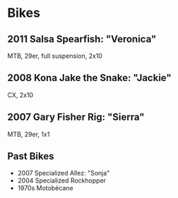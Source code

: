 # Bikes

## 2011 Salsa Spearfish: "Veronica"

MTB, 29er, full suspension, 2x10

## 2008 Kona Jake the Snake: "Jackie"

CX, 2x10

## 2007 Gary Fisher Rig: "Sierra"

MTB, 29er, 1x1

## Past Bikes

  * 2007 Specialized Allez: "Sonja"
  * 2004 Specialized Rockhopper
  * 1970s Motobécane
